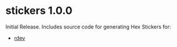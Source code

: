# stickers 1.0.0

Initial Release. Includes source code for generating Hex Stickers for:

* [rdev](https://jabenninghoff.github.io/rdev/)
